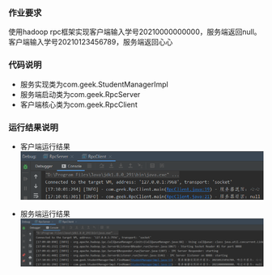 ### 作业要求 ###
使用hadoop rpc框架实现客户端输入学号20210000000000，服务端返回null。客户端输入学号20210123456789，服务端返回心心  

### 代码说明 ###
- 服务实现类为com.geek.StudentManagerImpl
- 服务端启动类为com.geek.RpcServer
- 客户端核心类为com.geek.RpcClient

### 运行结果说明 ###
- 客户端运行结果
![image](https://github.com/18024509136/bigdata-hadoop-rpc/blob/master/img/client.png)  

- 服务端运行结果
![image](https://github.com/18024509136/bigdata-hadoop-rpc/blob/master/img/server.png)
